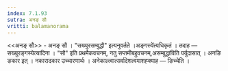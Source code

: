 ```yaml
---
index: 7.1.93
sutra: अनङ् सौ
vritti: balamanorama
---
```


<<अनङ् सौ>> - अनङ् सौ । "सख्युरसम्बुद्धौ" इत्यनुवर्तते ।अङ्गस्ये॑त्यधिकृतं । तदाह — सख्युरङ्गस्येत्यादिना । "सौ" इति प्रथमैकवचनम्, नतु सप्तमीबहुवचनम्,असम्बुद्धा॑विति पर्युदासात् । अनङि ङकार इत् । नकारादकार उच्चारणार्थः । अनेकाल्त्वात्सर्वादेशत्वमाशह्क्याह — ङिच्चेति । 